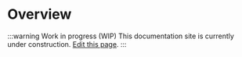 # Overview

:::warning Work in progress (WIP)
This documentation site is currently under construction. [Edit this page](https://github.com/ZeusLN/zeus-docs/blob/main/docs/overview.md).
:::
